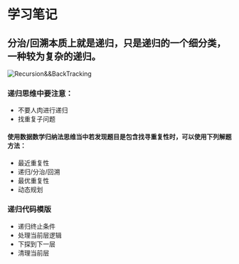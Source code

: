 # 学习笔记
## 分治/回溯本质上就是递归，只是递归的一个细分类，一种较为复杂的递归。 

![Recursion&&BackTracking](https://user-images.githubusercontent.com/37928802/102714492-d1e2cb00-4309-11eb-9d13-125d3c6bb30c.png
"Learning_Notes!")

### 递归思维中要注意：
* 不要人肉进行递归
* 找重复子问题
#### 使用数据数学归纳法思维当中若发现题目是包含找寻重复性时，可以使用下列解题方法：
* 最近重复性
* 递归/分治/回溯
* 最优重复性
* 动态规划  

### 递归代码模版
* 递归终止条件
* 处理当前层逻辑
* 下探到下一层
* 清理当前层